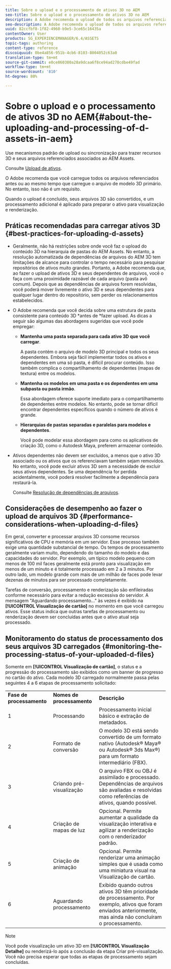 ```yaml
---
title: Sobre o upload e o processamento de ativos 3D no AEM
seo-title: Sobre o upload e o processamento de ativos 3D no AEM
description: A Adobe recomenda o upload de todos os arquivos referenciados antes ou junto com o upload do arquivo de modelo 3D principal. Quando o upload é concluído, seus arquivos 3D são convertidos, e um processamento adicional é aplicado para preparar o ativo para visualização e renderização.
seo-description: A Adobe recomenda o upload de todos os arquivos referenciados antes ou junto com o upload do arquivo de modelo 3D principal. Quando o upload é concluído, seus arquivos 3D são convertidos, e um processamento adicional é aplicado para preparar o ativo para visualização e renderização.
uuid: 82ccfbf8-1f82-4960-b9e5-3ce65c16435a
contentOwner: User
products: SG_EXPERIENCEMANAGER/6.4/ASSETS
topic-tags: authoring
content-type: reference
discoiquuid: 0be4a856-951b-4cb6-8103-8004052c63a0
translation-type: tm+mt
source-git-commit: e0ce860380a28a9dcaa6f8ce94ad278cdbe49fad
workflow-type: tm+mt
source-wordcount: '810'
ht-degree: 80%

---
```



# Sobre o upload e o processamento de ativos 3D no AEM{#about-the-uploading-and-processing-of-d-assets-in-aem}

Use mecanismos padrão de upload ou sincronização para trazer recursos 3D e seus arquivos referenciados associados ao AEM Assets.

Consulte [Upload de ativos](/help/assets/managing-assets-touch-ui.md#uploading-assets).

O Adobe recomenda que você carregue todos os arquivos referenciados antes ou ao mesmo tempo que carregue o arquivo de modelo 3D primário. No entanto, isso não é um requisito.

Quando o upload é concluído, seus arquivos 3D são convertidos, e um processamento adicional é aplicado para preparar o ativo para visualização e renderização.

## Práticas recomendadas para carregar ativos 3D {#best-practices-for-uploading-d-assets}

* Geralmente, não há restrições sobre onde você faz o upload do conteúdo 3D na hierarquia de pastas do AEM Assets. No entanto, a resolução automatizada de dependências de arquivos do AEM 3D tem limitações de alcance para controlar o tempo necessário para pesquisar repositórios de ativos muito grandes. Portanto, a Adobe recomenda que, ao fazer o upload de ativos 3D e seus dependentes de arquivos, você o faça com uma proximidade razoável de cada arquivo (pasta avô comum). Depois que as dependências de arquivos forem resolvidas, você poderá mover livremente o ativo 3D e seus dependentes para qualquer lugar dentro do repositório, sem perder os relacionamentos estabelecidos.
* O Adobe recomenda que você decida sobre uma estrutura de pasta consistente para conteúdo 3D *antes de *fazer upload. As dicas a seguir são algumas das abordagens sugeridas que você pode empregar:

   * **Mantenha uma pasta separada para cada ativo 3D que você carregar**.

      A pasta contém o arquivo de modelo 3D principal e todos os seus dependentes. Embora seja fácil implementar todos os ativos e dependentes em uma só pasta, é difícil procurar conteúdo. Isso também complica o compartilhamento de dependentes (mapas de textura) entre os modelos.

   * **Mantenha os modelos em uma pasta e os dependentes em uma subpasta ou pasta irmão**.

      Essa abordagem oferece suporte imediato para o compartilhamento de dependentes entre modelos. No entanto, pode se tornar difícil encontrar dependentes específicos quando o número de ativos é grande.

   * **Hierarquias de pastas separadas e paralelas para modelos e dependentes**.

      Você pode modelar essa abordagem para como os aplicativos de criação 3D, como o Autodesk Maya, preferem armazenar conteúdo.

* Ativos dependentes não devem ser excluídos, a menos que o ativo 3D associado ou os ativos que os referenciavam também sejam removidos. No entanto, você pode excluir ativos 3D sem a necessidade de excluir seus ativos dependentes. Se uma dependência for perdida acidentalmente, você poderá resolver facilmente a dependência para restaurá-la.

   Consulte [Resolução de dependências de arquivos](/help/assets/resolve-file-dependencies.md).

## Considerações de desempenho ao fazer o upload de arquivos 3D {#performance-considerations-when-uploading-d-files}

Em geral, converter e processar arquivos 3D consome recursos significativos de CPU e memória em um servidor. Esse processo também exige uma quantidade substancial de tempo. Os tempos de processamento geralmente variam muito, dependendo do tamanho do modelo e das capacidades do servidor. Por exemplo, um típico modelo pequeno com menos de 100 mil faces geralmente está pronto para visualização em menos de um minuto e é totalmente processado em 2 a 3 minutos. Por outro lado, um modelo grande com mais de um milhão de faces pode levar dezenas de minutos para ser processado completamente.

Tarefas de conversão, processamento e renderização são enfileiradas conforme necessário para evitar a redução excessiva do servidor. A mensagem &quot;Aguardando processamento...&quot; às vezes é exibido na **[!UICONTROL Visualização de cartão]** no momento em que você carregou ativos. Esse status indica que outras tarefas de processamento ou renderização devem ser concluídas antes que o ativo atual seja processado.

## Monitoramento do status de processamento dos seus arquivos 3D carregados {#monitoring-the-processing-status-of-your-uploaded-d-files}

Somente em **[!UICONTROL Visualização de cartão]**, o status e a progressão do processamento são exibidos como um banner de progresso no cartão do ativo. Cada modelo 3D carregado normalmente passa pelas seguintes 4 a 6 etapas de processamento solicitado:

<table> 
 <tbody> 
  <tr> 
   <td><strong>Fase de processamento</strong><br /> </td> 
   <td><strong>Nomes de processamento</strong></td> 
   <td><strong>Descrição</strong></td> 
  </tr> 
  <tr> 
   <td>1</td> 
   <td>Processando</td> 
   <td>Processamento inicial básico e extração de metadados.</td> 
  </tr> 
  <tr> 
   <td>2</td> 
   <td>Formato de conversão</td> 
   <td>O modelo 3D está sendo convertido de um formato nativo (Autodesk® Maya® ou Autodesk® 3ds Max®) para um formato intermediário (FBX).</td> 
  </tr> 
  <tr> 
   <td>3</td> 
   <td>Criando pré-visualização</td> 
   <td>O arquivo FBX ou OBJ é assimilado e processado. Dependências de arquivos são avaliadas e resolvidas como referências de ativos, quando possível.</td> 
  </tr> 
  <tr> 
   <td>4</td> 
   <td>Criação de mapas de luz</td> 
   <td>Opcional. Permite aumentar a qualidade da visualização interativa e agilizar a renderização com o renderizador padrão.</td> 
  </tr> 
  <tr> 
   <td>5</td> 
   <td>Criação de animação</td> 
   <td>Opcional. Permite renderizar uma animação simples que é usada como uma miniatura visual na Visualização de cartão.</td> 
  </tr> 
  <tr> 
   <td>6</td> 
   <td>Aguardando processamento</td> 
   <td>Exibido quando outros ativos 3D têm prioridade de processamento. Por exemplo, ativos que foram enviados anteriormente, mas ainda não concluíram o processamento.</td> 
  </tr> 
 </tbody> 
</table>

>[!NOTE]
>
>Você pode visualização um ativo 3D em **[!UICONTROL Visualização Detalhe]** ou renderizá-lo após a conclusão da etapa Criar pré-visualização. Você não precisa esperar que todas as etapas de processamento sejam concluídas.

